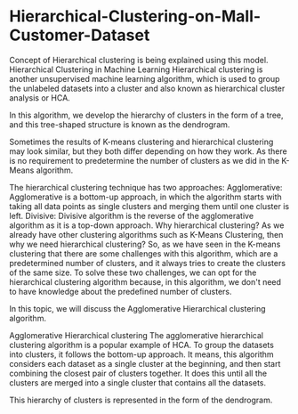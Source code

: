 # Hierarchical-Clustering-on-Mall-Customer-Dataset
Concept of Hierarchical clustering is being explained using this model.
Hierarchical Clustering in Machine Learning
Hierarchical clustering is another unsupervised machine learning algorithm, which is used to group the unlabeled datasets into a cluster and also known as hierarchical cluster analysis or HCA.

In this algorithm, we develop the hierarchy of clusters in the form of a tree, and this tree-shaped structure is known as the dendrogram.

Sometimes the results of K-means clustering and hierarchical clustering may look similar, but they both differ depending on how they work. As there is no requirement to predetermine the number of clusters as we did in the K-Means algorithm.

The hierarchical clustering technique has two approaches:
Agglomerative: Agglomerative is a bottom-up approach, in which the algorithm starts with taking all data points as single clusters and merging them until one cluster is left.
Divisive: Divisive algorithm is the reverse of the agglomerative algorithm as it is a top-down approach.
Why hierarchical clustering?
As we already have other clustering algorithms such as K-Means Clustering, then why we need hierarchical clustering? So, as we have seen in the K-means clustering that there are some challenges with this algorithm, which are a predetermined number of clusters, and it always tries to create the clusters of the same size. To solve these two challenges, we can opt for the hierarchical clustering algorithm because, in this algorithm, we don't need to have knowledge about the predefined number of clusters.

In this topic, we will discuss the Agglomerative Hierarchical clustering algorithm.

Agglomerative Hierarchical clustering
The agglomerative hierarchical clustering algorithm is a popular example of HCA. To group the datasets into clusters, it follows the bottom-up approach. It means, this algorithm considers each dataset as a single cluster at the beginning, and then start combining the closest pair of clusters together. It does this until all the clusters are merged into a single cluster that contains all the datasets.

This hierarchy of clusters is represented in the form of the dendrogram.
